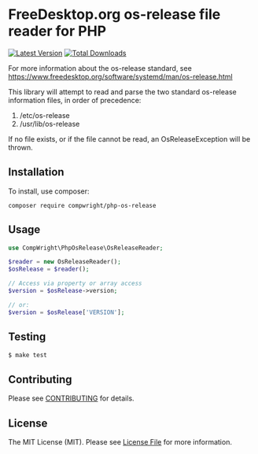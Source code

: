 # FreeDesktop.org os-release file reader for PHP

[![Latest Version](https://img.shields.io/github/release/compwright/php-os-release.svg?style=flat-square)](https://github.com/compwright/php-os-release/releases)
[![Total Downloads](https://img.shields.io/packagist/dt/compwright/php-os-release.svg?style=flat-square)](https://packagist.org/packages/compwright/php-os-release)

For more information about the os-release standard, see https://www.freedesktop.org/software/systemd/man/os-release.html

This library will attempt to read and parse the two standard os-release information files, in order of precedence:

1. /etc/os-release
2. /usr/lib/os-release

If no file exists, or if the file cannot be read, an OsReleaseException will be thrown.

## Installation

To install, use composer:

```
composer require compwright/php-os-release
```

## Usage

```php
use CompWright\PhpOsRelease\OsReleaseReader;

$reader = new OsReleaseReader();
$osRelease = $reader();

// Access via property or array access
$version = $osRelease->version;

// or:
$version = $osRelease['VERSION'];
```

## Testing

``` bash
$ make test
```

## Contributing

Please see [CONTRIBUTING](https://github.com/compwright/php-os-release/blob/master/CONTRIBUTING.md) for details.

## License

The MIT License (MIT). Please see [License File](https://github.com/compwright/php-os-release/blob/master/LICENSE) for more information.
